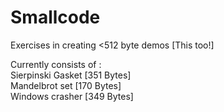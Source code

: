 # Smallcode
Exercises in creating <512 byte demos [This too!]

Currently consists of :    
Sierpinski Gasket [351 Bytes]    
Mandelbrot set [170 Bytes]    
Windows crasher [349 Bytes]    
